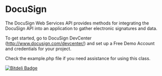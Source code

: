 DocuSign
========

The DocuSign Web Services API provides methods for integrating the DocuSign 
API into an application to gather electronic signatures and data.

To get started, go to DocuSign DevCenter (http://www.docusign.com/devcenter/)
and set up a Free Demo Account and credentials for your project.


Check the example.php file if you need assistance for using this class.  



[![Bitdeli Badge](https://d2weczhvl823v0.cloudfront.net/TsTrv/docusign/trend.png)](https://bitdeli.com/free "Bitdeli Badge")


